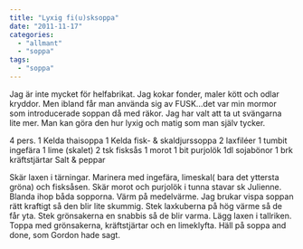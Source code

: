 ```yaml
---
title: "Lyxig fi(u)sksoppa"
date: "2011-11-17"
categories: 
  - "allmant"
  - "soppa"
tags: 
  - "soppa"
---
```


Jag är inte mycket för helfabrikat. Jag kokar fonder, maler kött och odlar kryddor. Men ibland får man använda sig av FUSK...det var min mormor som introducerade soppan då med räkor. Jag har valt att ta ut svängarna lite mer. Man kan göra den hur lyxig och matig som man själv tycker.

4 pers. 1 Kelda thaisoppa 1 Kelda fisk- & skaldjurssoppa 2 laxfiléer 1 tumbit ingefära 1 lime (skalet) 2 tsk fisksås 1 morot 1 bit purjolök 1dl sojabönor 1 brk kräftstjärtar Salt & peppar

Skär laxen i tärningar. Marinera med ingefära, limeskal( bara det yttersta gröna) och fisksåsen. Skär morot och purjolök i tunna stavar sk Julienne. Blanda ihop båda sopporna. Värm på medelvärme. Jag brukar vispa soppan rätt kraftigt så den blir lite skummig. Stek laxkuberna på hög värme så de får yta. Stek grönsakerna en snabbis så de blir varma. Lägg laxen i tallriken. Toppa med grönsakerna, kräftstjärtar och en limeklyfta. Häll på soppa and done, som Gordon hade sagt.


